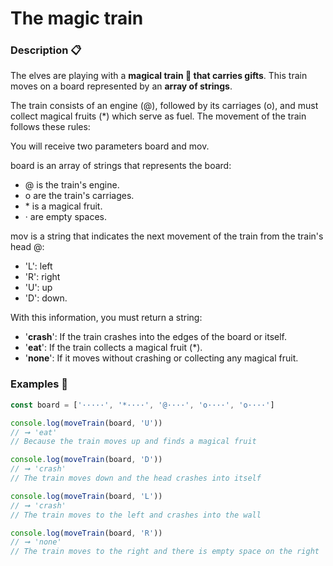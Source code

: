 # The magic train

### Description 📋

The elves are playing with a **magical train 🚂 that carries gifts**. This train moves on a board represented by an **array of strings**.

The train consists of an engine (@), followed by its carriages (o), and must collect magical fruits (\*) which serve as fuel. The movement of the train follows these rules:

You will receive two parameters board and mov.

board is an array of strings that represents the board:

- @ is the train's engine.
- o are the train's carriages.
- \* is a magical fruit.
- · are empty spaces.

mov is a string that indicates the next movement of the train from the train's head @:

- 'L': left
- 'R': right
- 'U': up
- 'D': down.

With this information, you must return a string:

- '**crash**': If the train crashes into the edges of the board or itself.
- '**eat**': If the train collects a magical fruit (\*).
- '**none**': If it moves without crashing or collecting any magical fruit.

### Examples 📌

```js
const board = ['·····', '*····', '@····', 'o····', 'o····']

console.log(moveTrain(board, 'U'))
// ➞ 'eat'
// Because the train moves up and finds a magical fruit

console.log(moveTrain(board, 'D'))
// ➞ 'crash'
// The train moves down and the head crashes into itself

console.log(moveTrain(board, 'L'))
// ➞ 'crash'
// The train moves to the left and crashes into the wall

console.log(moveTrain(board, 'R'))
// ➞ 'none'
// The train moves to the right and there is empty space on the right
```
